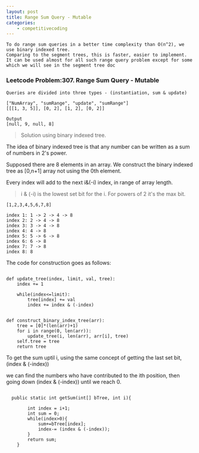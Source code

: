 ```yaml
---
layout: post
title: Range Sum Query - Mutable
categories: 
    - competitivecoding
---
```


```
To do range sum queries in a better time complexity than O(n^2), we use binary indexed tree. 
Comparing to the segment trees, this is faster, easier to implement. 
It can be used almost for all such range query problem except for some which we will see in the segment tree doc
```

### Leetcode Problem:307. Range Sum Query - Mutable

```
Queries are divided into three types - (instantiation, sum & update)

["NumArray", "sumRange", "update", "sumRange"]
[[[1, 3, 5]], [0, 2], [1, 2], [0, 2]]

Output
[null, 9, null, 8]
```

> Solution using binary indexed tree. 

The idea of binary indexed tree is that any number can be written as a sum of numbers in 2's power.

Supposed there are 8 elements in an array.
We construct the binary indexed tree as [0,n+1] array not using the 0th element. 

Every index will add to the next i&(-i) index, in range of array length.

> i & (-i) is the lowest set bit for the i. For powers of 2 it's the max bit. 

```
[1,2,3,4,5,6,7,8]

index 1: 1 -> 2 -> 4 -> 8
index 2: 2 -> 4 -> 8
index 3: 3 -> 4 -> 8
index 4: 4 -> 8
index 5: 5 -> 6 -> 8
index 6: 6 -> 8
index 7: 7 -> 8
index 8: 8
```

The code for construction goes as follows:

```

def update_tree(index, limit, val, tree):
    index += 1
    
    while(index<=limit):
        tree[index] += val
        index += index & (-index)
    

def construct_binary_index_tree(arr):
    tree = [0]*(len(arr)+1)
    for i in range(0, len(arr)):
        update_tree(i, len(arr), arr[i], tree)
    self.tree = tree
    return tree
```

To get the sum uptil i, using the same concept of getting the last set bit, (index & (-index))

we can find the numbers who have contributed to the ith position, then going down (index & (-index)) until we reach 0.

```

  public static int getSum(int[] bTree, int i){
        
        int index = i+1;
        int sum = 0;
        while(index>0){
            sum+=bTree[index];
            index-= (index & (-index));
        }
        return sum;
    }

```






